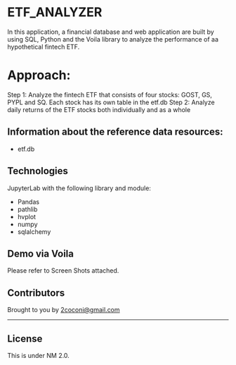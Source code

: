 # ETF_ANALYZER 
In this application, a financial database and web application are built by using SQL, Python and the Voila library to analyze the performance of aa hypothetical fintech ETF.

# Approach:
Step 1: Analyze the fintech ETF that consists of four stocks: GOST, GS, PYPL and SQ. 
Each stock has its own table in the etf.db
Step 2: Analyze daily returns of the ETF stocks both individually and as a whole

## Information about the reference data resources:
* etf.db

## Technologies

JupyterLab with the following library and module:

* Pandas 
* pathlib
* hvplot
* numpy
* sqlalchemy

## Demo via Voila
Please refer to Screen Shots attached.
## Contributors


Brought to you by 2coconi@gmail.com

---

## License

This is under NM 2.0.
